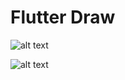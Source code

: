 # Flutter Draw

![alt text](https://raw.githubusercontent.com/sharansingh00002/draw/master/assets/screenshot.png)

![alt text](https://raw.githubusercontent.com/sharansingh00002/draw/master/assets/colorpicker.png)
